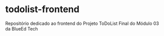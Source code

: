 # todolist-frontend
 Repositório dedicado ao frontend do Projeto ToDoList Final do Módulo 03 da BlueEd Tech
